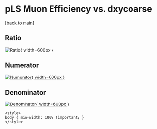# pLS Muon Efficiency vs. dxycoarse

[[back to main](./)]



## Ratio

[![Ratio](../mtv/var/pLS_13_eff_dxycoarse.png){ width=600px }](../mtv/var/pLS_13_eff_dxycoarse.pdf)

## Numerator

[![Numerator](../mtv/num/pLS_13_eff_dxycoarse_num0.png){ width=600px }](../mtv/num/pLS_13_eff_dxycoarse_num0.pdf)

## Denominator

[![Denominator](../mtv/den/pLS_13_eff_dxycoarse_den.png){ width=600px }](../mtv/den/pLS_13_eff_dxycoarse_den.pdf)


``` {=html}
<style>
body { min-width: 100% !important; }
</style>
```
